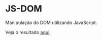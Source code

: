 # JS-DOM
Manipulação do DOM utilizando JavaScript.

Veja o resultado [aqui](https://lmarts.github.io/JS-DOM/).
